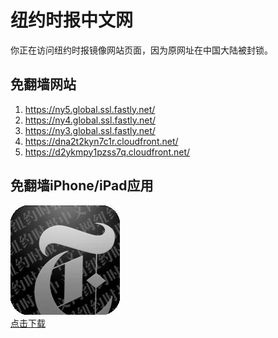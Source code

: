 <h1>纽约时报中文网</h1>
<p>你正在访问纽约时报镜像网站页面，因为原网址在中国大陆被封锁。</p>
<h2>免翻墙网站</h2>
<ol>
<li><a href="https://ny5.global.ssl.fastly.net/" target="1">https://ny5.global.ssl.fastly.net/</a></li>
<li><a href="https://ny4.global.ssl.fastly.net/" target="2">https://ny4.global.ssl.fastly.net/</a></li>
<li><a href="https://ny3.global.ssl.fastly.net/" target="3">https://ny3.global.ssl.fastly.net/</a></li>
<li><a href="https://dna2t2kyn7c1r.cloudfront.net/" target="4">https://dna2t2kyn7c1r.cloudfront.net/</a></li>
<li><a href="https://d2ykmpy1pzss7q.cloudfront.net/" target="5">https://d2ykmpy1pzss7q.cloudfront.net/</a></li>
</ol>
<h2>免翻墙iPhone/iPad应用</h2>
<p>
	<a href="https://itunes.apple.com/cn/app/niu-yue-shi-bao-zhong-wen-wang/id807498298?mt=8">
		<img src="icon175x175.jpeg" />
		<br/>点击下载
	</a>
</p>